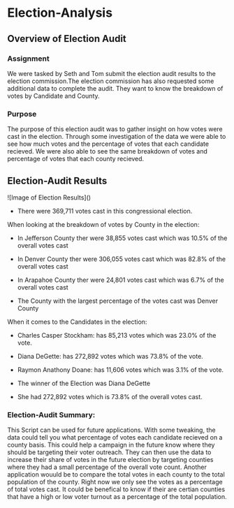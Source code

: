 # Election-Analysis
## Overview of Election Audit

### Assignment
We were tasked by Seth and Tom submit the election audit results to the election commission.The election commission has also requested some additional data to complete the audit. They want to know the breakdown of votes by Candidate and County. 

### Purpose
The purpose of this election audit was to gather insight on how votes were cast in the election. Through some investigation of the data we were able to see how much votes and the percentage of votes that each candidate recieved. We were also able to see the same breakdown of votes and percentage of votes that each county recieved. 

## Election-Audit Results 

![Image of Election Results](\)

- There were 369,711 votes cast in this congressional election.

When looking at the breakdown of votes by County in the election:

- In Jefferson County ther were 38,855 votes cast which was 10.5% of the overall votes cast

- In Denver County ther were 306,055 votes cast which was 82.8% of the overall votes cast

- In Arapahoe County ther were 24,801 votes cast which was 6.7% of the overall votes cast

- The County with the largest percentage of the votes cast was Denver County

When it comes to the Candidates in the election:

- Charles Casper Stockham: has 85,213 votes which was 23.0% of the vote. 

- Diana DeGette: has 272,892 votes which was 73.8% of the vote. 

- Raymon Anathony Doane: has 11,606 votes which was 3.1% of the vote. 

- The winner of the Election was Diana DeGette

- She had 272,892 votes which is 73.8% of the overall votes cast. 

### Election-Audit Summary: 
This Script can be used for future applications. 
With some tweaking, the data could tell you what percentage of votes each candidate recieved on a county basis. This could help a campaign in the future know where they should be targeting their voter outreach. They can then use the data to increase their share of votes in the future election by targeting counties where they had a small percentage of the overall vote count. 
Another application wouuld be to compare the total votes in each county to the total population of the county. Right now we only see the votes as a percentage of total votes cast. It could be benefical to know if their are certian counties that have a high or low voter turnout as a percentage of the total population. 
